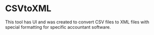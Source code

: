 # CSVtoXML

This tool has UI and was created to convert CSV files to XML files with special formatting for specific accountant software.